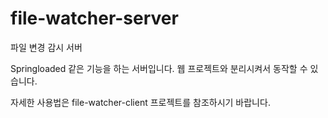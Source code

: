 # file-watcher-server
파일 변경 감시 서버

Springloaded 같은 기능을 하는 서버입니다.
웹 프로젝트와 분리시켜서 동작할 수 있습니다.

자세한 사용법은 file-watcher-client 프로젝트를 참조하시기 바랍니다.
